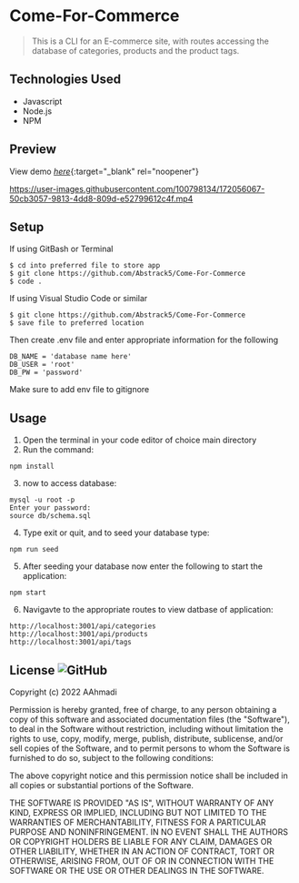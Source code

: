 # Come-For-Commerce
> This is a CLI for an E-commerce site, with routes accessing the database of categories, products and the product tags.

## Technologies Used
- Javascript
- Node.js
- NPM 

## Preview
View demo [_here_](https://drive.google.com/file/d/199WRacEcusQAFUB8b1f3FhohpcSoXKpI/view){:target="_blank" rel="noopener"}


https://user-images.githubusercontent.com/100798134/172056067-50cb3057-9813-4dd8-809d-e52799612c4f.mp4


## Setup

If using GitBash or Terminal
```
$ cd into preferred file to store app
$ git clone https://github.com/Abstrack5/Come-For-Commerce
$ code .
```

If using Visual Studio Code or similar
```
$ git clone https://github.com/Abstrack5/Come-For-Commerce
$ save file to preferred location
```
Then create .env file and enter appropriate information for the following
```
DB_NAME = 'database name here'
DB_USER = 'root'
DB_PW = 'password'
```
Make sure to add env file to gitignore

## Usage
1. Open the terminal in your code editor of choice main directory
2. Run the command: <br />
```
npm install
```
3. now to access database:
```
mysql -u root -p
Enter your password:
source db/schema.sql
```
4. Type exit or quit, and to seed your database type:
```
npm run seed
```
5. After seeding your database now enter the following to start the application:
```
npm start
```
6. Navigavte to the appropriate routes to view datbase of application:
```
http://localhost:3001/api/categories
http://localhost:3001/api/products
http://localhost:3001/api/tags
```

## License ![GitHub](https://img.shields.io/github/license/abstrack5/come-for-commerce)
Copyright (c) 2022 AAhmadi

Permission is hereby granted, free of charge, to any person obtaining a copy
of this software and associated documentation files (the "Software"), to deal
in the Software without restriction, including without limitation the rights
to use, copy, modify, merge, publish, distribute, sublicense, and/or sell
copies of the Software, and to permit persons to whom the Software is
furnished to do so, subject to the following conditions:

The above copyright notice and this permission notice shall be included in all
copies or substantial portions of the Software.

THE SOFTWARE IS PROVIDED "AS IS", WITHOUT WARRANTY OF ANY KIND, EXPRESS OR
IMPLIED, INCLUDING BUT NOT LIMITED TO THE WARRANTIES OF MERCHANTABILITY,
FITNESS FOR A PARTICULAR PURPOSE AND NONINFRINGEMENT. IN NO EVENT SHALL THE
AUTHORS OR COPYRIGHT HOLDERS BE LIABLE FOR ANY CLAIM, DAMAGES OR OTHER
LIABILITY, WHETHER IN AN ACTION OF CONTRACT, TORT OR OTHERWISE, ARISING FROM,
OUT OF OR IN CONNECTION WITH THE SOFTWARE OR THE USE OR OTHER DEALINGS IN THE
SOFTWARE.
